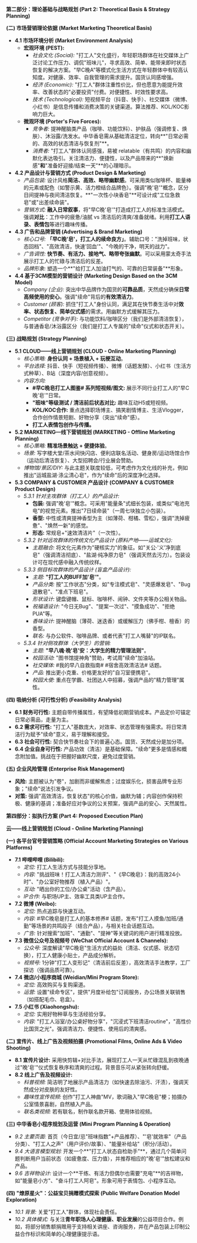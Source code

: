 

**第二部分：理论基础与战略规划 (Part 2: Theoretical Basis & Strategy Planning)**

**(二) 市场营销理论依据 (Market Marketing Theoretical Basis)**

*   **4.1 市场环境分析 (Market Environment Analysis)**
    *   **宏观环境 (PEST):**
        *   *社会文化 (Social):* "打工人"文化盛行，年轻职场群体在社交媒体上广泛讨论工作压力、调侃"班味儿"，寻求高效、简单、能带来即时状态恢复的解决方案。"早C晚A"等模式化生活方式在年轻群体中有较高认知度。对健康、效率、自我管理的需求提升。国货认同感增强。
        *   *经济 (Economic):* "打工人"群体注重性价比，但也愿意为能提升效率、改善状态的"必要投资"付费。对便捷性、时效性要求高。
        *   *技术 (Technological):* 短视频平台（抖音、快手）、社交媒体（微博、小红书）是信息传播和消费决策的关键渠道。算法推荐、KOL/KOC影响力巨大。
    *   **微观环境 (Porter's Five Forces):**
        *   *竞争者:* 提神醒脑类产品（咖啡、功能饮料）、护肤品（强调修复、焕肤）、沐浴露/洗发水。中华香皂需从基础清洁定位，转向**"日常必需的、高效的状态清洁与恢复剂"**。
        *   *消费者:* "打工人"群体认同感强，易被 relatable（有共鸣）的内容和幽默化表达吸引。关注清洁力、便捷性，以及产品带来的**"焕新感"**和**"准备好迎接/结束一天"**的心理暗示。
*   **4.2 产品设计与营销方式 (Product Design & Marketing)**
    *   *产品包装:* 设计风格**简洁、高效、略带幽默感**。可采用类似咖啡杯、能量棒的元素或配色（如警示黄、活力橙结合品牌色）。强调"晚'皂'"概念，区分日间提神与夜间清洁恢复。**"一次性小块香皂"**可设计成"工位急救皂"或"出差续命装"。
    *   *营销方式:* **融入日常叙事**，将"早C晚'皂'"打造成打工人的标准生活模式。强调**对比**：工作中的疲惫/油腻 vs 清洁后的清爽/准备就绪。利用**打工人语录、表情包**等进行趣味传播。
*   **4.3 广告和品牌营销 (Advertising & Brand Marketing)**
    *   *核心口号:* **「早C晚'皂'，打工人的续命良方」**。辅助口号："洗掉班味，状态回档"、"高效清洁，快速'回血'"、"今晚的干净，明天的战力"。
    *   *广告调性:* **快节奏、有活力、接地气、略带夸张幽默**。可以采用蒙太奇手法展示打工人的忙碌与清洁后的反差。
    *   *品牌形象:* 塑造一个**"给打工人加油打气的、可靠的日常装备"**形象。
*   **4.4 基于3CM模型的营销设计 (Marketing Design Based on the 3CM Model)**
    *   *Company (企业):* 突出中华品牌作为国货的**可靠品质**，天然成分确保**日常高频使用的安心**。强调"续命"背后的**有效清洁力**。
    *   *Customer (顾客):* 抓住"打工人"身份认同，满足其在快节奏生活中对**效率、状态恢复、简单仪式感**的需求。用幽默方式缓解其压力。
    *   *Competitor (竞争对手):* 与功能饮料/咖啡区分（我们是外部清洁恢复），与普通香皂/沐浴露区分（我们是打工人专属的"续命"仪式和状态开关）。

**(三) 战略规划 (Strategy Planning)**

*   **5.1 CLOUD——线上营销规划 (CLOUD - Online Marketing Planning)**
    *   *核心策略:* **身份认同 + 场景植入 + 玩梗互动**。
    *   *平台选择:* 抖音、快手（短视频传播）、微博（话题发酵）、小红书（生活方式种草）、B站（深度内容/创意视频）。
    *   *内容方向:*
        *   **#早C晚皂打工人图鉴# 系列短视频/图文:** 展示不同行业打工人的"早C晚'皂'"日常。
        *   **"班味"等级测试 / 清洁前后状态对比:** 趣味互动H5或短视频。
        *   **KOL/KOC合作:** 重点选择职场博主、搞笑剧情博主、生活Vlogger，合作创作情景短剧、好物分享（突出"续命"感）。
        *   **打工人表情包创作与传播。**
*   **5.2 MARKETING—线下营销规划 (MARKETING - Offline Marketing Planning)**
    *   *核心策略:* **精准场景触达 + 便捷体验**。
    *   *场景:* 写字楼大堂/茶水间快闪店、便利店联名活动、健身房/运动场馆合作（运动后清洁恢复）、大型招聘会/行业展会赞助。
    *   *博物馆/景区/DIY:* 与此主题关联度较低，可考虑作为文化线的补充，例如推出"运城盐湖·涤尘清心皂"，作为"续命"后的深度净化选择。
*   **5.3 COMPANY & CUSTOMER 产品设计 (COMPANY & CUSTOMER Product Design)**
    *   *5.3.1 针对主攻群体（打工人）的产品设计:*
        *   **包装:** 强调"晚'皂'"概念。可采用"能量条"式细长包装，或类似"电池充电"的视觉元素。推出"7日续命装"（一周七块独立小包装）。
        *   **香型:** 中性或清爽提神香型为主（如薄荷、柑橘、雪松），强调"洗掉疲惫"、"焕然一新"的感觉。
        *   **形态:** 常规皂+"速效清洁片"（一次性）。
    *   *5.3.2 针对远攻群体的传统文化产品设计 (原料产地——运城文化):*
        *   *主题融合:* 将文化元素作为"硬核实力"的象征。如"关公·'义'净到底皂"（强调清洁彻底）、"盐湖·纯净原力皂"（强调天然去污力）。包装设计可在现代感中融入传统纹样。
    *   *5.3.3 侧目标攻群体的产品设计 (盲盒产品设计):*
        *   *主题:* **"打工人的BUFF加'皂'"**。
        *   *产品分类:* 按"工作状态"分类，如"专注模式皂"、"灵感爆发皂"、"Bug退散皂"、"准点下班皂"。
        *   *形状设计:* 键盘键帽、鼠标、咖啡杯、闹钟、文件夹等办公相关物品。
        *   *祝福语设计:* "今日无Bug"、"提案一次过"、"摸鱼成功"、"拒绝PUA"等。
        *   *香味设计:* 提神醒脑（薄荷、迷迭香）或缓解压力（佛手柑、檀香）的香型。
        *   *联名:* 与办公软件、咖啡品牌、或者代表"打工人嘴替"的IP联名。
    *   *5.3.4 针对侧攻群体（大学生）的营销:*
        *   *主题:* **"早八魂·晚'皂'安：大学生的精力管理法则"**。
        *   *校园活动:* "图书馆提神角"赞助，考试周"续命"加油站。
        *   *社交媒体:* #我的早八自救指南# #宿舍高效清洁法# 话题。
        *   *产品:* 推出更小克重、价格更友好的"自习室便携皂"。
        *   *校园大使:* 重点在学霸、社团达人中招募，强调产品的"精力管理"属性。

**(四) 吸纳分析 (可行性分析) (Feasibility Analysis)**

*   **6.1 财务可行性:** 主题自带传播属性，有望降低初期营销成本。产品定价可锚定日常必需品，走量为主。
*   **6.2 需求可行性:** "打工人"基数庞大，对效率、状态管理有强需求。将日常清洁行为赋予"续命"意义，易于理解和接受。
*   **6.3 社会可行性:** 契合快节奏社会下的普遍心态。国货、天然成分是加分项。
*   **6.4 企业自身可行性:** 产品功效（清洁）是基础保障。"续命"更多是情感和概念附加值。挑战在于把握好幽默尺度，避免过度营销。

**(五) 企业风险管理 (Enterprise Risk Management)**
*   **风险:** 主题被认为"卷"，加剧而非缓解焦虑；过度娱乐化，损害品牌专业形象；"续命"说法引发争议。
*   **对策:** 强调"高效清洁，恢复状态"的核心价值，幽默为辅；内容创作保持积极、健康的基调；准备好应对争议的公关预案，强调产品的安心、天然属性。

**第四部分：拟执行方案 (Part 4: Proposed Execution Plan)**

**云——线上营销规划 (Cloud - Online Marketing Planning)**

**(一) 各平台官号营销策略 (Official Account Marketing Strategies on Various Platforms)**

*   **7.1 哔哩哔哩 (Bilibili):**
    *   *定位:* 打工人生活方式与技能分享地。
    *   *内容:* "挑战班味！打工人清洁力测评"、"《早C晚皂》：我的高效24小时"、"办公室好物推荐（植入产品）"。
    *   *互动:* "晒出你的工位/办公桌"活动（含产品）。
    *   *IP合作:* 与职场UP主、效率工具类UP主合作。
*   **7.2 微博 (Weibo):**
    *   *定位:* 热点追踪与快速互动。
    *   *内容:* #早C晚皂是打工人的基本修养# 话题，发布"打工人摸鱼/加班/通勤"等场景的共鸣段子（结合产品），与相关社会话题互动。
    *   *广告:* 针对搜索"加班"、"通勤"、"提神"等关键词的用户进行精准投放。
*   **7.3 微信公众号及视频号 (WeChat Official Account & Channels):**
    *   *公众号:* 深度解读"早C晚皂"生活方式的益处（清洁、仪式感、状态切换），打工人健康小贴士，产品成分解析。
    *   *视频号:* 1分钟"打工人变形记"（清洁前后反差），高效清洁手法教学，工厂探访（强调品质可靠）。
*   **7.4 微店/小程序商城 (Weidian/Mini Program Store):**
    *   *定位:* 高效购买与复购渠道。
    *   *运营:* 设置"续命专区"，提供"月度补给包"订阅服务，办公场景关联销售（如搭配毛巾、皂盒）。
*   **7.5 小红书 (Xiaohongshu):**
    *   *定位:* 实用好物种草与生活经验分享。
    *   *内容:* "打工人浴室/办公桌好物分享"，"沉浸式下班清洁routine"，"高性价比国货之光"。强调清洁力、便捷性、使用后的清爽感。

**(二) 宣传片、线上广告及视频拍摄 (Promotional Films, Online Ads & Video Shooting)**

*   **8.1 宣传片设计:** 采用快剪辑+对比手法，展现打工人一天从忙碌混乱到夜晚通过"晚'皂'"仪式恢复秩序和清爽的过程。背景音乐可从紧张转向舒缓。
*   **8.2 线上广告及视频设计:**
    *   *科普视频:* 简洁明了地展示产品清洁力（如快速去除油污、汗渍），强调天然成分对皮肤的友好性。
    *   *趣味性宣传视频:* 创作"打工人神曲"MV，歌词融入"早C晚皂"梗；拍摄办公室情景喜剧，自然植入产品。
    *   *联名类视频:* 若有联名，制作联名款开箱、使用体验视频。

**(三) 中华香皂小程序规划及运营 (Mini Program Planning & Operation)**

*   *9.2 主要页面:* 首页（今日宜/忌"班味指数"+产品推荐）、"'皂'就效率"（产品分类）、"打工人之声"（用户评价/故事）、"能量补给站"（积分/活动）。
*   *9.4 大语言模型规划:* 开发一个**"打工人状态自检助手"**，通过几个简单问题判断用户当前状态（如疲惫度、压力值），并推荐相应的"晚'皂'"放松建议和产品。
*   *9.6 吉祥物设计:* 设计一个**干练、有活力但偶尔也需要"充电"**的吉祥物，如"能量皂小方"、"奋斗打工人阿皂"。形象可用于表情包、小程序互动。

**(四) "燎原星火"：公益宝贝捐赠模式探索 (Public Welfare Donation Model Exploration)**

*   *10.1 背景:* 关爱"打工人"群体，体现社会责任。
*   *10.2 具体模式:* 与关注**青年职场人心理健康、职业发展**的公益项目合作。例如，将部分销售额捐赠用于支持相关讲座、咨询服务，并在产品包装上印制公益合作标识和简单的心理健康提示语。
